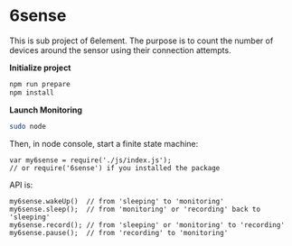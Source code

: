 # 6sense

This is sub project of 6element. The purpose is to count the number of devices around the sensor using their connection attempts.

**Initialize project**

```bash
npm run prepare
npm install
```

**Launch Monitoring**

```bash
sudo node
```

Then, in node console, start a finite state machine:
```
var my6sense = require('./js/index.js'); 
// or require('6sense') if you installed the package
```

API is:
```
my6sense.wakeUp()  // from 'sleeping' to 'monitoring'
my6sense.sleep();  // from 'monitoring' or 'recording' back to 'sleeping'
my6sense.record(); // from 'sleeping' or 'monitoring' to 'recording'
my6sense.pause();  // from 'recording' to 'monitoring'
```




